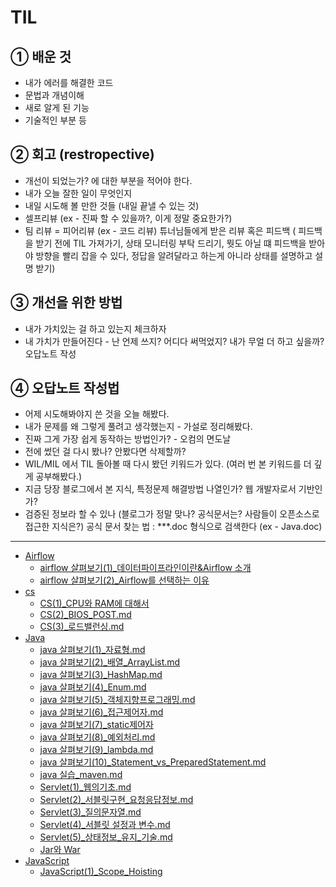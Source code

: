 # TIL

## ① 배운 것

- 내가 에러를 해결한 코드
- 문법과 개념이해
- 새로 알게 된 기능
- 기술적인 부분 등

## ② 회고 (restropective)

- 개선이 되었는가? 에 대한 부분을 적어야 한다.
- 내가 오늘 잘한 일이 무엇인지
- 내일 시도해 볼 만한 것들 (내일 끝낼 수 있는 것)
- 셀프리뷰 (ex - 진짜 할 수 있을까?, 이게 정말 중요한가?)
- 팀 리뷰 = 피어리뷰 (ex - 코드 리뷰)
튜너님들에게 받은 리뷰 혹은 피드백 ( 피드백을 받기 전에 TIL 가져가기, 상태 모니터링 부탁 드리기, 뭣도 아닐 떄 피드백을 받아야 방향을 빨리 잡을 수 있다, 정답을 알려달라고 하는게 아니라 상태를 설명하고 설명 받기)

## ③ 개선을 위한 방법

- 내가 가치있는 걸 하고 있는지 체크하자
- 내 가치가 만들어진다 - 난 언제 쓰지? 어디다 써먹었지? 내가 무얼 더 하고 싶을까?
오답노트 작성

## ④ 오답노트 작성법

- 어제 시도해봐야지 쓴 것을 오늘 해봤다.
- 내가 문제를 왜 그렇게 풀려고 생각했는지 - 가설로 정리해봤다.
- 진짜 그게 가장 쉽게 동작하는 방법인가? - 오컴의 면도날
- 전에 썼던 걸 다시 봤나? 안봤다면 삭제할까?
- WIL/MIL 에서 TIL 돌아볼 때 다시 봤던 키워드가 있다. (여러 번 본 키워드를 더 깊게 공부해봤다.)
- 지금 당장 블로그에서 본 지식, 특정문제 해결방법 나열인가? 웹 개발자로서 기반인가?
- 검증된 정보라 할 수 있나 (블로그가 정말 맞나? 공식문서는? 사람들이 오픈소스로 접근한 지식은?)
공식 문서 찾는 법 : ***.doc 형식으로 검색한다 (ex - Java.doc)


---
- [Airflow](https://github.com/ioshe/TIL/tree/main/airflow)
    - [airflow 살펴보기(1)_데이터파이프라인이란&Airflow 소개](https://github.com/ioshe/TIL/blob/main/airflow/airflow%20%EC%82%B4%ED%8E%B4%EB%B3%B4%EA%B8%B0(1)_%EB%8D%B0%EC%9D%B4%ED%84%B0%ED%8C%8C%EC%9D%B4%ED%94%84%EB%9D%BC%EC%9D%B8%EC%9D%B4%EB%9E%80%26Airflow%20%EC%86%8C%EA%B0%9C.md)
    - [airflow 살펴보기(2)_Airflow를 선택하는 이유](https://github.com/ioshe/TIL/blob/main/airflow/airflow%20%EC%82%B4%ED%8E%B4%EB%B3%B4%EA%B8%B0(2)_Airflow%EB%A5%BC%20%EC%84%A0%ED%83%9D%ED%95%98%EB%8A%94%20%EC%9D%B4%EC%9C%A0.md)
- [cs](https://github.com/ioshe/TIL/tree/main/cs)
    - [CS(1)_CPU와 RAM에 대해서](https://github.com/ioshe/TIL/blob/main/cs/CS(1)_CPU%EC%99%80%20RAM%EC%97%90%20%EB%8C%80%ED%95%B4%EC%84%9C.md)
    - [CS(2)_BIOS_POST.md](https://github.com/ioshe/TIL/blob/main/cs/CS(2)_BIOS_POST.md)
    - [CS(3)_로드밸런싱.md](https://github.com/ioshe/TIL/blob/main/cs/CS(3)_%EB%A1%9C%EB%93%9C%EB%B0%B8%EB%9F%B0%EC%8B%B1.md)
- [Java](https://github.com/ioshe/TIL/tree/main/Java)
    - [java 살펴보기(1)_자료형.md](https://github.com/ioshe/TIL/blob/main/Java/java%20%EC%82%B4%ED%8E%B4%EB%B3%B4%EA%B8%B0(1)_%EC%9E%90%EB%A3%8C%ED%98%95.md)
    - [java 살펴보기(2)_배열_ArrayList.md](https://github.com/ioshe/TIL/blob/main/Java/java%20%EC%82%B4%ED%8E%B4%EB%B3%B4%EA%B8%B0(2)_%EB%B0%B0%EC%97%B4_ArrayList.md)
    - [java 살펴보기(3)_HashMap.md](https://github.com/ioshe/TIL/blob/main/Java/java%20%EC%82%B4%ED%8E%B4%EB%B3%B4%EA%B8%B0(3)_HashMap.md)
    - [java 살펴보기(4)_Enum.md](https://github.com/ioshe/TIL/blob/main/Java/java%20%EC%82%B4%ED%8E%B4%EB%B3%B4%EA%B8%B0(4)_Enum.md)
    - [java 살펴보기(5)_객체지향프로그래밍.md](https://github.com/ioshe/TIL/blob/main/Java/java%20%EC%82%B4%ED%8E%B4%EB%B3%B4%EA%B8%B0(5)_%EA%B0%9D%EC%B2%B4%EC%A7%80%ED%96%A5%ED%94%84%EB%A1%9C%EA%B7%B8%EB%9E%98%EB%B0%8D.md)
    - [java 살펴보기(6)_접근제어자.md](https://github.com/ioshe/TIL/blob/main/Java/java%20%EC%82%B4%ED%8E%B4%EB%B3%B4%EA%B8%B0(6)_%EC%A0%91%EA%B7%BC%EC%A0%9C%EC%96%B4%EC%9E%90.md)
    - [java 살펴보기(7)_static제어자](https://github.com/ioshe/TIL/blob/main/Java/java%20%EC%82%B4%ED%8E%B4%EB%B3%B4%EA%B8%B0(7)_static%EC%A0%9C%EC%96%B4%EC%9E%90.md)
    - [java 살펴보기(8)_예외처리.md](https://github.com/ioshe/TIL/blob/main/Java/java%20%EC%82%B4%ED%8E%B4%EB%B3%B4%EA%B8%B0(8)_%EC%98%88%EC%99%B8%EC%B2%98%EB%A6%AC.md)
    - [java 살펴보기(9)_lambda.md](https://github.com/ioshe/TIL/blob/main/Java/java%20%EC%82%B4%ED%8E%B4%EB%B3%B4%EA%B8%B0(9)_lambda.md)
    - [java 살펴보기(10)_Statement_vs_PreparedStatement.md](https://github.com/ioshe/TIL/blob/main/Java/java%20%EC%82%B4%ED%8E%B4%EB%B3%B4%EA%B8%B0(10)_Statement_vs_PreparedStatement.md)
    - [java 실습_maven.md](https://github.com/ioshe/TIL/blob/main/Java/java%20%EC%8B%A4%EC%8A%B5_maven.md)
    - [Servlet(1)_웹의기초.md](https://github.com/ioshe/TIL/blob/main/Java/Servlet(1)_%EC%9B%B9%EC%9D%98%EA%B8%B0%EC%B4%88.md)
    - [Servlet(2)_서블릿구현_요청응답정보.md](https://github.com/ioshe/TIL/blob/main/Java/Servlet(2)_%EC%84%9C%EB%B8%94%EB%A6%BF%EA%B5%AC%ED%98%84_%EC%9A%94%EC%B2%AD%EC%9D%91%EB%8B%B5%EC%A0%95%EB%B3%B4.md)
    - [Servlet(3)_질의문자열.md](https://github.com/ioshe/TIL/blob/main/Java/Servlet(3)_%EC%A7%88%EC%9D%98%EB%AC%B8%EC%9E%90%EC%97%B4.md)
    - [Servlet(4)_서블릿 설정과 변수.md](https://github.com/ioshe/TIL/blob/main/Java/Servlet(4)_%EC%84%9C%EB%B8%94%EB%A6%BF%20%EC%84%A4%EC%A0%95%EA%B3%BC%20%EB%B3%80%EC%88%98.md)
    - [Servlet(5)_상태정보_유지_기술.md](https://github.com/ioshe/TIL/blob/main/Java/Servlet(5)_%EC%83%81%ED%83%9C%EC%A0%95%EB%B3%B4_%EC%9C%A0%EC%A7%80_%EA%B8%B0%EC%88%A0.md)
    - [Jar와 War](https://github.com/ioshe/TIL/blob/main/Java/Jar%EC%99%80%20War.md)
- [JavaScript](https://github.com/ioshe/TIL/tree/main/JavaScript)
    - [JavaScript(1)_Scope_Hoisting](https://github.com/ioshe/TIL/blob/main/JavaScript/JavaScript(1)_Scope_Hoisting.md)
